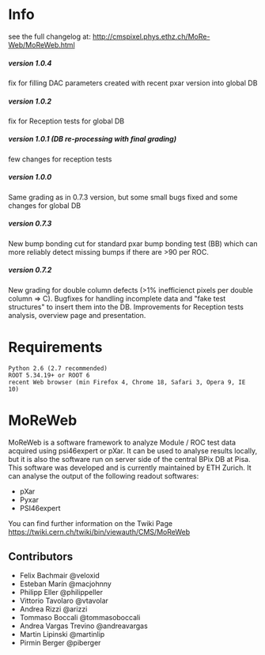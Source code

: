 Info
=======

see the full changelog at:
http://cmspixel.phys.ethz.ch/MoRe-Web/MoReWeb.html

##### version 1.0.4

fix for filling DAC parameters created with recent pxar version into global DB

##### version 1.0.2

fix for Reception tests for global DB

##### version 1.0.1 (DB re-processing with final grading)

few changes for reception tests

##### version 1.0.0

Same grading as in 0.7.3 version, but some small bugs fixed and some changes for global DB


##### version 0.7.3

New bump bonding cut for standard pxar bump bonding test (BB) which can more reliably detect missing bumps if there are >90 per ROC.


##### version 0.7.2

New grading for double column defects (>1% inefficienct pixels per double column => C). Bugfixes for handling incomplete data and "fake test structures" to insert them into the DB.
Improvements for Reception tests analysis, overview page and presentation.


Requirements
=======

    Python 2.6 (2.7 recommended)
    ROOT 5.34.19+ or ROOT 6
    recent Web browser (min Firefox 4, Chrome 18, Safari 3, Opera 9, IE 10)


MoReWeb
=======
MoReWeb is a software framework to analyze Module / ROC test data acquired using psi46expert or pXar. It can be used to analyse results locally, but it is also the software run on server side of the central BPix DB at Pisa. This software was developed and is currently maintained by ETH Zurich.
It can analyse the output of the following readout softwares:
* pXar
* Pyxar
* PSI46expert

You can find further information on the Twiki Page
https://twiki.cern.ch/twiki/bin/viewauth/CMS/MoReWeb


## Contributors
* Felix Bachmair @veloxid
* Esteban Marín @macjohnny
* Philipp Eller @philippeller
* Vittorio Tavolaro @vtavolar
* Andrea Rizzi @arizzi
* Tommaso Boccali @tommasoboccali
* Andrea Vargas Trevino @andreavargas
* Martin Lipinski  @martinlip
* Pirmin Berger @piberger
